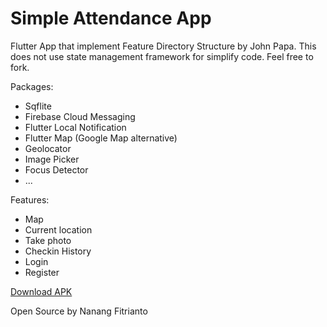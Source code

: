 # Simple Attendance App

Flutter App that implement Feature Directory Structure by John Papa. This does not use state management framework for simplify code. Feel free to fork.

Packages:
- Sqflite
- Firebase Cloud Messaging
- Flutter Local Notification
- Flutter Map (Google Map alternative)
- Geolocator
- Image Picker
- Focus Detector
- ...

Features:
- Map
- Current location
- Take photo
- Checkin History
- Login
- Register

[Download APK](https://drive.google.com/file/d/1JDS52vtfgtfV_ZakBSHBA9YjchxP3T7C/view?usp=share_link)

Open Source by Nanang Fitrianto